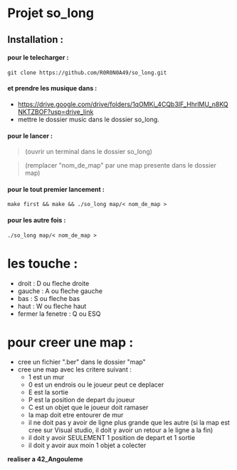 # Projet so_long



## Installation :
   #### pour le telecharger :

	git clone https://github.com/R0R0N0A49/so_long.git
   #### et prendre les musique dans :
 
   - https://drive.google.com/drive/folders/1qOMKi_4CQb3IF_HhrlMU_n8KQNKTZBOF?usp=drive_link
   - mettre le dossier music dans le dossier so_long.

   #### pour le lancer :

   > (ouvrir un terminal dans le dossier so_long)

   > (remplacer "nom_de_map" par une map presente dans le dossier map)


   #### pour le tout premier lancement :

 
	make first && make && ./so_long map/< nom_de_map >


   #### pour les autre fois :


	./so_long map/< nom_de_map >

# les touche :


  - droit : D ou fleche droite
  - gauche : A ou fleche gauche
  - bas : S ou fleche bas
  - haut : W ou fleche haut
  - fermer la fenetre : Q ou ESQ


# pour creer une map :


 - cree un fichier ".ber" dans le dossier "map"
 - cree une map avec les critere suivant :
    - 1 est un mur
    - 0 est un endrois ou le joueur peut ce deplacer
    - E est la sortie
    - P est la position de depart du joueur
    - C est un objet que le joueur doit ramaser
    - la map doit etre entourer de mur
    - il ne doit pas y avoir de ligne plus grande que les autre (si la map est cree sur Visual studio, il doit y avoir un retour a le ligne a la fin)
    - il doit y avoir SEULEMENT 1 position de depart et 1 sortie
    - il doit y avoir aux moin 1 objet a colecter




**realiser a 42_Angouleme**
